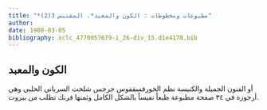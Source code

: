 ```yaml
---
title: "*مطبوعات ومخطوطات : الكون والمعبد*. المقتبس 3(2)"
author: 
date: 1908-03-05
bibliography: oclc_4770057679-i_26-div_15.d1e4178.bib
---
```




##  الكون والمعبد 


 أو الفنون الجميلة والكنيسة نظم الخورفسقفوس جرجس شلحت السرياني الحلبي وهي أرجوزة في  ٣٤  صفحة مطبوعة طبعاً نفيساً بالشكل الكامل وثمنها فرنك تطلب من بيروت. 
